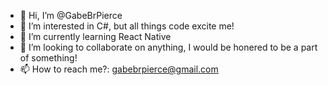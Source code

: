 - 👋 Hi, I’m @GabeBrPierce
- 👀 I’m interested in C#, but all things code excite me!
- 🌱 I’m currently learning React Native
- 💞️ I’m looking to collaborate on anything, I would be honered to be a part of something!
- 📫 How to reach me?: gabebrpierce@gmail.com
